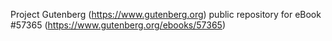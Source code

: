 Project Gutenberg (https://www.gutenberg.org) public repository for
eBook #57365 (https://www.gutenberg.org/ebooks/57365)

